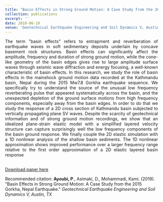 ```yaml
---
title: "Basin Effects in Strong Ground Motion: A Case Study from the 2015 Gorkha, Nepal Earthquake"
collection: publications
excerpt: ''
date: 2018-06-10
venue: 'Geotechnical Earthquake Engineering and Soil Dynamics V, Austin, TX'
---
```

<div style="text-align: justify"> The term "basin effects" refers to entrapment and reverberation of earthquake waves in soft sedimentary deposits underlain by concave basement rock structures. Basin effects can significantly affect the amplitude, frequency and duration of strong ground motion, while the cone-like geometry of the basin edges gives rise to large amplitude surface waves through seismic wave diffraction and energy focusing, a well-known characteristic of basin effects. In this research, we study the role of basin effects in the mainshock ground motion data recorded at the Kathmandu basin, Nepal during the 2015 Mw7.8 Gorkha earthquake sequence. We specifically try to understand the source of the unusual low frequency reverberating pulse that appeared systematically across the basin, and the unexpected depletion of the ground surface motions from high frequency components, especially away from the basin edges. In order to do that we study the response of a 2D cross section of Kathmandu basin subjected to vertically propagating plane SV waves. Despite the scarcity of geotechnical information and of strong ground motion recordings, we show that an idealized plane-strain elastic model with a simplified layered velocity structure can capture surprisingly well the low frequency components of the basin ground response. We finally couple the 2D elastic simulation with a 1D nonlinear analysis of the shallow basin sediments. The 1D nonlinear approximation shows improved performance over a larger frequency range relative to the first order approximation of a 2D elastic layered basin response</div>
<br/>

[Download paper here](https://www.researchgate.net/profile/Peyman_Ayoubi2/publication/325629311_Basin_Effects_in_Strong_Ground_Motion_A_Case_Study_from_the_2015_Gorkha_Nepal_Earthquake/links/5b33bf6eaca2720785ec25b4/Basin-Effects-in-Strong-Ground-Motion-A-Case-Study-from-the-2015-Gorkha-Nepal-Earthquake.pdf)
<br/>


Recommended citation: **Ayoubi, P**., Asimaki, D., Mohammadi, Kami. (2019). &quot;Basin Effects in Strong Ground Motion: A Case Study from the 2015 Gorkha, Nepal Earthquake.&quot; <i>Geotechnical Earthquake Engineering and Soil Dynamics V, Austin, TX</i>


